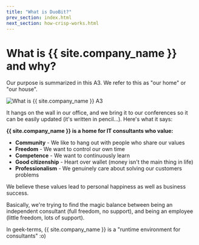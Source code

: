```yaml
---
title: "What is DuoBit?"
prev_section: index.html
next_section: how-crisp-works.html
---
```


What is {{ site.company_name }} and why?
========================================

Our purpose is summarized in this A3. We refer to this as "our home" or "our house".

![What is {{ site.company_name }} A3](../assets/WhatIsCrispA3-sv.jpg "What is {{ site.company_name }} A3")

It hangs on the wall in our office, and we bring it to our conferences so it can be easily updated (it's written in pencil...). Here's what it says:

**{{ site.company_name }} is a home for IT consultants who value:**

-   **Community** - We like to hang out with people who share our values
-   **Freedom** - We want to control our own time
-   **Competence** - We want to continuously learn
-   **Good citizenship** - Heart over wallet (money isn't the main thing in life)
-   **Professionalism** - We genuinely care about solving our customers problems

We believe these values lead to personal happiness as well as business success.

Basically, we're trying to find the magic balance between being an independent consultant (full freedom, no support), and being an employee (little freedom, lots of support).

In geek-terms, {{ site.company_name }} is a "runtime environment for consultants" :o)
